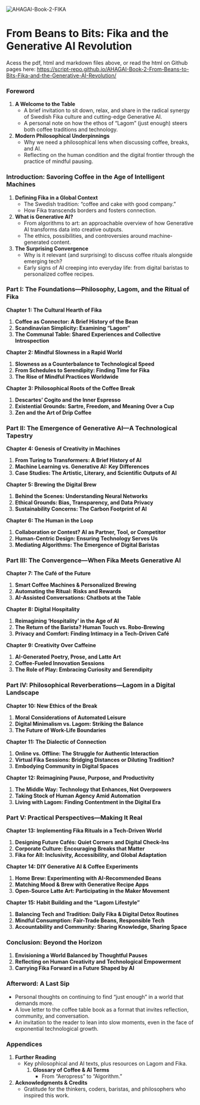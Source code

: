 ![AHAGAI-Book-2-FIKA](https://github.com/user-attachments/assets/1f469739-62bf-49e6-8a18-c3306bb3c097)

# From Beans to Bits: Fika and the Generative AI Revolution

Acess the pdf, html and markdown files above, or read the html on Github pages here: https://script-repo.github.io/AHAGAI-Book-2-From-Beans-to-Bits-Fika-and-the-Generative-AI-Revolution/

### **Foreword**

1. **A Welcome to the Table**
    - A brief invitation to sit down, relax, and share in the radical synergy of Swedish Fika culture and cutting-edge Generative AI.
    - A personal note on how the ethos of “Lagom” (just enough) steers both coffee traditions and technology.
2. **Modern Philosophical Underpinnings**
    - Why we need a philosophical lens when discussing coffee, breaks, and AI.
    - Reflecting on the human condition and the digital frontier through the practice of mindful pausing.
### **Introduction: Savoring Coffee in the Age of Intelligent Machines**

1. **Defining Fika in a Global Context**
    - The Swedish tradition: “coffee and cake with good company.”
    - How Fika transcends borders and fosters connection.
2. **What is Generative AI?**
    - From algorithms to art: an approachable overview of how Generative AI transforms data into creative outputs.
    - The ethics, possibilities, and controversies around machine-generated content.
3. **The Surprising Convergence**
    - Why is it relevant (and surprising) to discuss coffee rituals alongside emerging tech?
    - Early signs of AI creeping into everyday life: from digital baristas to personalized coffee recipes.

### **Part I: The Foundations—Philosophy, Lagom, and the Ritual of Fika**

**Chapter 1: The Cultural Hearth of Fika**

1. **Coffee as Connector: A Brief History of the Bean**
2. **Scandinavian Simplicity: Examining “Lagom”**
3. **The Communal Table: Shared Experiences and Collective Introspection**

**Chapter 2: Mindful Slowness in a Rapid World**

1. **Slowness as a Counterbalance to Technological Speed**
2. **From Schedules to Serendipity: Finding Time for Fika**
3. **The Rise of Mindful Practices Worldwide**

**Chapter 3: Philosophical Roots of the Coffee Break**

1. **Descartes’ Cogito and the Inner Espresso**
2. **Existential Grounds: Sartre, Freedom, and Meaning Over a Cup**
3. **Zen and the Art of Drip Coffee**

### **Part II: The Emergence of Generative AI—A Technological Tapestry**

**Chapter 4: Genesis of Creativity in Machines**

1. **From Turing to Transformers: A Brief History of AI**
2. **Machine Learning vs. Generative AI: Key Differences**
3. **Case Studies: The Artistic, Literary, and Scientific Outputs of AI**

**Chapter 5: Brewing the Digital Brew**

1. **Behind the Scenes: Understanding Neural Networks**
2. **Ethical Grounds: Bias, Transparency, and Data Privacy**
3. **Sustainability Concerns: The Carbon Footprint of AI**

**Chapter 6: The Human in the Loop**

1. **Collaboration or Contest? AI as Partner, Tool, or Competitor**
2. **Human-Centric Design: Ensuring Technology Serves Us**
3. **Mediating Algorithms: The Emergence of Digital Baristas**

### **Part III: The Convergence—When Fika Meets Generative AI**

**Chapter 7: The Café of the Future**

1. **Smart Coffee Machines & Personalized Brewing**
2. **Automating the Ritual: Risks and Rewards**
3. **AI-Assisted Conversations: Chatbots at the Table**

**Chapter 8: Digital Hospitality**

1. **Reimagining ‘Hospitality’ in the Age of AI**
2. **The Return of the Barista? Human Touch vs. Robo-Brewing**
3. **Privacy and Comfort: Finding Intimacy in a Tech-Driven Café**

**Chapter 9: Creativity Over Caffeine**

1. **AI-Generated Poetry, Prose, and Latte Art**
2. **Coffee-Fueled Innovation Sessions**
3. **The Role of Play: Embracing Curiosity and Serendipity**

### **Part IV: Philosophical Reverberations—Lagom in a Digital Landscape**

**Chapter 10: New Ethics of the Break**

1. **Moral Considerations of Automated Leisure**
2. **Digital Minimalism vs. Lagom: Striking the Balance**
3. **The Future of Work-Life Boundaries**

**Chapter 11: The Dialectic of Connection**

1. **Online vs. Offline: The Struggle for Authentic Interaction**
2. **Virtual Fika Sessions: Bridging Distances or Diluting Tradition?**
3. **Embodying Community in Digital Spaces**

**Chapter 12: Reimagining Pause, Purpose, and Productivity**

1. **The Middle Way: Technology that Enhances, Not Overpowers**
2. **Taking Stock of Human Agency Amid Automation**
3. **Living with Lagom: Finding Contentment in the Digital Era**

### **Part V: Practical Perspectives—Making It Real**

**Chapter 13: Implementing Fika Rituals in a Tech-Driven World**

1. **Designing Future Cafés: Quiet Corners and Digital Check-Ins**
2. **Corporate Culture: Encouraging Breaks that Matter**
3. **Fika for All: Inclusivity, Accessibility, and Global Adaptation**

**Chapter 14: DIY Generative AI & Coffee Experiments**

1. **Home Brew: Experimenting with AI-Recommended Beans**
2. **Matching Mood & Brew with Generative Recipe Apps**
3. **Open-Source Latte Art: Participating in the Maker Movement**

**Chapter 15: Habit Building and the “Lagom Lifestyle”**

1. **Balancing Tech and Tradition: Daily Fika & Digital Detox Routines**
2. **Mindful Consumption: Fair-Trade Beans, Responsible Tech**
3. **Accountability and Community: Sharing Knowledge, Sharing Space**

### **Conclusion: Beyond the Horizon**

1. **Envisioning a World Balanced by Thoughtful Pauses**
2. **Reflecting on Human Creativity and Technological Empowerment**
3. **Carrying Fika Forward in a Future Shaped by AI**

### **Afterword: A Last Sip**

- Personal thoughts on continuing to find “just enough” in a world that demands more.
- A love letter to the coffee table book as a format that invites reflection, community, and conversation.
- An invitation to the reader to lean into slow moments, even in the face of exponential technological growth.

### **Appendices**

1. **Further Reading**
    - Key philosophical and AI texts, plus resources on Lagom and Fika.
        1. **Glossary of Coffee & AI Terms**
            - From “Aeropress” to “Algorithm.”
2. **Acknowledgments & Credits**
    - Gratitude for the thinkers, coders, baristas, and philosophers who inspired this work.
  
  
  




